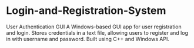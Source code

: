 # Login-and-Registration-System
User Authentication GUI  A Windows-based GUI app for user registration and login. Stores credentials in a text file, allowing users to register and log in with username and password. Built using C++ and Windows API.
